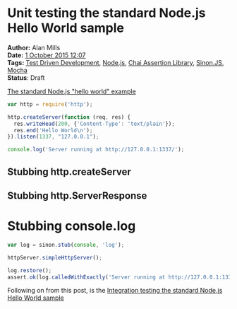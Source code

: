 Unit testing the standard Node.js Hello World sample
====================================================
**Author:** Alan Mills  
**Date:** [1 October 2015 12:07](/blog/history/2015-10.md)  
**Tags:** [Test Driven Development](/blog/categories/test-driven-development.md), [Node.js](/blog/categories/node-js.md), [Chai Assertion Library](/blog/categories/chai-assertion-library.md), [Sinon.JS](/blog/categories/sinon-js.md), [Mocha](/blog/categories/mocha.md)  
**Status**: Draft

[The standard Node.js "hello world" example](https://nodejs.org/en/about/)
``` javascript
var http = require('http');

http.createServer(function (req, res) {
  res.writeHead(200, {'Content-Type': 'text/plain'});
  res.end('Hello World\n');
}).listen(1337, "127.0.0.1");

console.log('Server running at http://127.0.0.1:1337/');
```

## Stubbing http.createServer

## Stubbing http.ServerResponse

# Stubbing console.log
``` javascript
var log = sinon.stub(console, 'log');

httpServer.simpleHttpServer();

log.restore();
assert.ok(log.calledWithExactly('Server running at http://127.0.0.1:1337/'));
```

Following on from this post, is the [Integration testing the standard Node.js Hello World sample](./integration-testing-nodejs-hello-world.md)
